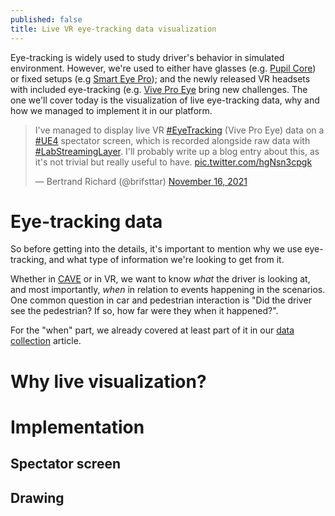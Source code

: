 ```yaml
---
published: false
title: Live VR eye-tracking data visualization
---
```

Eye-tracking is widely used to study driver's behavior in simulated environment. However, we're used to either have glasses (e.g. [Pupil Core](https://pupil-labs.com/products/core/)) or fixed setups (e.g [Smart Eye Pro](https://smarteye.se/research-instruments/se-pro/)); and the newly released VR headsets with included eye-tracking (e.g. [Vive Pro Eye](https://www.vive.com/eu/product/vive-pro-eye/overview/) bring new challenges. The one we'll cover today is the visualization of live eye-tracking data, why and how we managed to implement it in our platform.

<blockquote class="twitter-tweet"><p lang="en" dir="ltr">I&#39;ve managed to display live VR <a href="https://twitter.com/hashtag/EyeTracking?src=hash&amp;ref_src=twsrc%5Etfw">#EyeTracking</a> (Vive Pro Eye) data on a <a href="https://twitter.com/hashtag/UE4?src=hash&amp;ref_src=twsrc%5Etfw">#UE4</a> spectator screen, which is recorded alongside raw data with <a href="https://twitter.com/hashtag/LabStreamingLayer?src=hash&amp;ref_src=twsrc%5Etfw">#LabStreamingLayer</a>. I&#39;ll probably write up a blog entry about this, as it&#39;s not trivial but really useful to have. <a href="https://t.co/hgNsn3cpgk">pic.twitter.com/hgNsn3cpgk</a></p>&mdash; Bertrand Richard (@brifsttar) <a href="https://twitter.com/brifsttar/status/1460649252485570561?ref_src=twsrc%5Etfw">November 16, 2021</a></blockquote> <script async src="https://platform.twitter.com/widgets.js" charset="utf-8"></script>

# Eye-tracking data

So before getting into the details, it's important to mention why we use eye-tracking, and what type of information we're looking to get from it.

Whether in [CAVE](/just-a-videogame#cave-rendering) or in VR, we want to know *what* the driver is looking at, and most importantly, *when* in relation to events happening in the scenarios. One common question in car and pedestrian interaction is "Did the driver see the pedestrian? If so, how far were they when it happened?".

For the "when" part, we already covered at least part of it in our [data collection](data-collection/) article.

# Why live visualization?

# Implementation

## Spectator screen

## Drawing
